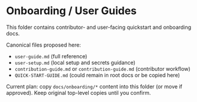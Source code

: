 # Onboarding / User Guides

This folder contains contributor- and user-facing quickstart and onboarding docs.

Canonical files proposed here:
- `user-guide.md` (full reference)
- `user-setup.md` (local setup and secrets guidance)
- `contribution-guide.md` or `contribution-guide.md` (contributor workflow)
- `QUICK-START-GUIDE.md` (could remain in root docs or be copied here)

Current plan: copy `docs/onboarding/*` content into this folder (or move if approved). Keep original top-level copies until you confirm.
